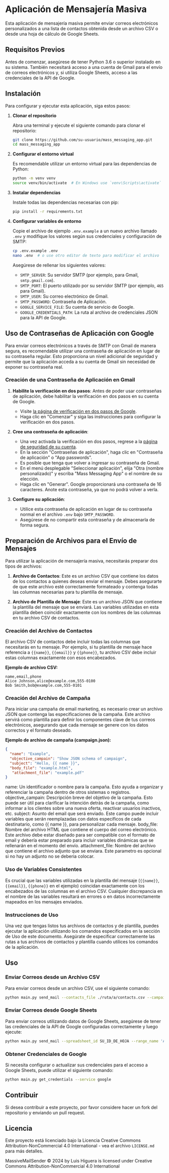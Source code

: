 # Aplicación de Mensajería Masiva

Esta aplicación de mensajería masiva permite enviar correos electrónicos personalizados a una lista de contactos obtenida desde un archivo CSV o desde una hoja de cálculo de Google Sheets.

## Requisitos Previos

Antes de comenzar, asegúrese de tener Python 3.6 o superior instalado en su sistema. También necesitará acceso a una cuenta de Gmail para el envío de correos electrónicos y, si utiliza Google Sheets, acceso a las credenciales de la API de Google.

## Instalación

Para configurar y ejecutar esta aplicación, siga estos pasos:

1. **Clonar el repositorio**

   Abra una terminal y ejecute el siguiente comando para clonar el repositorio:

   ```bash
   git clone https://github.com/su-usuario/mass_messaging_app.git
   cd mass_messaging_app
   ```

2. **Configurar el entorno virtual**

   Es recomendable utilizar un entorno virtual para las dependencias de Python:

   ```bash
   python -m venv venv
   source venv/bin/activate  # En Windows use `venv\Scripts\activate`
   ```

3. **Instalar dependencias**

   Instale todas las dependencias necesarias con pip:

   ```bash
   pip install -r requirements.txt
   ```

4. **Configurar variables de entorno**

   Copie el archivo de ejemplo `.env.example` a un nuevo archivo llamado `.env` y modifique los valores según sus credenciales y configuración de SMTP:

   ```bash
   cp .env.example .env
   nano .env  # o use otro editor de texto para modificar el archivo
   ```

   Asegúrese de rellenar los siguientes valores:

   - `SMTP_SERVER`: Su servidor SMTP (por ejemplo, para Gmail, `smtp.gmail.com`).
   - `SMTP_PORT`: El puerto utilizado por su servidor SMTP (por ejemplo, `465` para Gmail).
   - `SMTP_USER`: Su correo electrónico de Gmail.
   - `SMTP_PASSWORD`: Contraseña de Aplicación.
   - `GOOGLE_SERVICE_FILE`: Su cuenta de servicio de Google.
   - `GOOGLE_CREDENTIALS_PATH`: La ruta al archivo de credenciales JSON para la API de Google.

## Uso de Contraseñas de Aplicación con Google

Para enviar correos electrónicos a través de SMTP con Gmail de manera segura, es recomendable utilizar una contraseña de aplicación en lugar de su contraseña regular. Esto proporciona un nivel adicional de seguridad y permite que la aplicación acceda a su cuenta de Gmail sin necesidad de exponer su contraseña real.

### Creación de una Contraseña de Aplicación en Gmail

1. **Habilite la verificación en dos pasos**: Antes de poder usar contraseñas de aplicación, debe habilitar la verificación en dos pasos en su cuenta de Google.

   - Visite [la página de verificación en dos pasos de Google](https://myaccount.google.com/security).
   - Haga clic en "Comenzar" y siga las instrucciones para configurar la verificación en dos pasos.

2. **Cree una contraseña de aplicación**:

   - Una vez activada la verificación en dos pasos, regrese a la [página de seguridad de su cuenta](https://myaccount.google.com/security).
   - En la sección "Contraseñas de aplicación", haga clic en "Contraseña de aplicación" o "App passwords".
   - Es posible que tenga que volver a ingresar su contraseña de Gmail.
   - En el menú desplegable "Seleccionar aplicación", elija "Otra (nombre personalizado)" y escriba "Mass Messaging App" o el nombre de su elección.
   - Haga clic en "Generar". Google proporcionará una contraseña de 16 caracteres. Anote esta contraseña, ya que no podrá volver a verla.

3. **Configure su aplicación**:

   - Utilice esta contraseña de aplicación en lugar de su contraseña normal en el archivo `.env` bajo `SMTP_PASSWORD`.
   - Asegúrese de no compartir esta contraseña y de almacenarla de forma segura.

## Preparación de Archivos para el Envío de Mensajes

Para utilizar la aplicación de mensajería masiva, necesitarás preparar dos tipos de archivos:

1. **Archivo de Contactos**: Este es un archivo CSV que contiene los datos de los contactos a quienes deseas enviar el mensaje. Debes asegurarte de que este archivo esté correctamente formateado y contenga todas las columnas necesarias para tu plantilla de mensaje.

2. **Archivo de Plantilla de Mensaje**: Este es un archivo JSON que contiene la plantilla del mensaje que se enviará. Las variables utilizadas en esta plantilla deben coincidir exactamente con los nombres de las columnas en tu archivo CSV de contactos.

### Creación del Archivo de Contactos

El archivo CSV de contactos debe incluir todas las columnas que necesitarás en tu mensaje. Por ejemplo, si tu plantilla de mensaje hace referencia a `{{name}}`, `{{email}}` y `{{phone}}`, tu archivo CSV debe incluir estas columnas exactamente con esos encabezados.

**Ejemplo de archivo CSV:**

```plaintext
name,email,phone
Alice Johnson,alice@example.com,555-0100
Bob Smith,bob@example.com,555-0101
```

### Creación del Archivo de Campaña

Para iniciar una campaña de email marketing, es necesario crear un archivo JSON que contenga las especificaciones de la campaña. Este archivo servirá como plantilla para definir los componentes clave de tus correos electrónicos, asegurando que cada mensaje se genere con los datos correctos y el formato deseado.

**Ejemplo de archivo de campaña (campaign.json):**

```json
{
  "name": "Example",
  "objective_campain": "Show JSON schema of campaign",
  "subject": "Hello, {{ name }}",
  "body_file": "example.html",
   "attachment_file": "example.pdf"
}
```

name: Un identificador o nombre para la campaña. Esto ayuda a organizar y referenciar la campaña dentro de otros sistemas o registros.
objective_campain: Descripción breve del objetivo de la campaña. Esto puede ser útil para clarificar la intención detrás de la campaña, como informar a los clientes sobre una nueva oferta, reactivar usuarios inactivos, etc.
subject: Asunto del email que será enviado. Este campo puede incluir variables que serán reemplazadas con datos específicos de cada destinatario, como {{ name }}, para personalizar cada mensaje.
body_file: Nombre del archivo HTML que contiene el cuerpo del correo electrónico. Este archivo debe estar diseñado para ser compatible con el formato de email y debería estar preparado para incluir variables dinámicas que se rellenarán en el momento del envío.
attachment_file: Nombre del archivo que contiene el archivo adjunto que se enviara. Este parametro es opcional si no hay un adjunto no se deberia colocar.

### Uso de Variables Consistentes

Es crucial que las variables utilizadas en la plantilla del mensaje (`{{name}}`, `{{email}}`, `{{phone}}` en el ejemplo) coincidan exactamente con los encabezados de las columnas en el archivo CSV. Cualquier discrepancia en el nombre de las variables resultará en errores o en datos incorrectamente mapeados en los mensajes enviados.

### Instrucciones de Uso

Una vez que tengas listos tus archivos de contactos y de plantilla, puedes ejecutar la aplicación utilizando los comandos especificados en la sección de Uso de este documento. Asegúrate de especificar correctamente las rutas a tus archivos de contactos y plantilla cuando utilices los comandos de la aplicación.


## Uso

### Enviar Correos desde un Archivo CSV

Para enviar correos desde un archivo CSV, use el siguiente comando:

```bash
python main.py send_mail --contacts_file ./ruta/a/contacts.csv --campaign ./ruta/a/campaigns.json
```

### Enviar Correos desde Google Sheets

Para enviar correos utilizando datos de Google Sheets, asegúrese de tener las credenciales de la API de Google configuradas correctamente y luego ejecute:

```bash
python main.py send_mail --spreadsheet_id SU_ID_DE_HOJA --range_name 'A1:C2' --campaign ./ruta/a/campaigns.json
```

### Obtener Credenciales de Google

Si necesita configurar o actualizar sus credenciales para el acceso a Google Sheets, puede utilizar el siguiente comando:

```bash
python main.py get_credentials --service google
```

## Contribuir

Si desea contribuir a este proyecto, por favor considere hacer un fork del repositorio y enviando un pull request.

## Licencia

Este proyecto está licenciado bajo la Licencia Creative Commons Attribution-NonCommercial 4.0 International - vea el archivo `LICENSE.md` para más detalles.

MassiveMailSender © 2024 by Luis Higuera is licensed under Creative Commons Attribution-NonCommercial 4.0 International